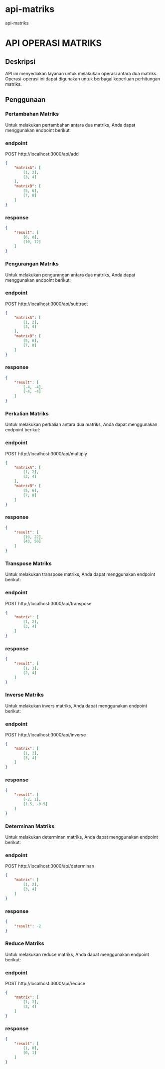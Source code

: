 # api-matriks

api-matriks

# API OPERASI MATRIKS

## Deskripsi

API ini menyediakan layanan untuk melakukan operasi antara dua matriks. Operasi-operasi ini dapat digunakan untuk berbagai keperluan perhitungan matriks.

## Penggunaan

### Pertambahan Matriks

Untuk melakukan pertambahan antara dua matriks, Anda dapat menggunakan endpoint berikut:

### endpoint

POST http://localhost:3000/api/add

```json
{
	"matrixA": [
		[1, 2],
		[3, 4]
	],
	"matrixB": [
		[5, 6],
		[7, 8]
	]
}
```

### response

```json
{
	"result": [
		[6, 8],
		[10, 12]
	]
}
```

### Pengurangan Matriks

Untuk melakukan pengurangan antara dua matriks, Anda dapat menggunakan endpoint berikut:

### endpoint

POST http://localhost:3000/api/subtract

```json
{
	"matrixA": [
		[1, 2],
		[3, 4]
	],
	"matrixB": [
		[5, 6],
		[7, 8]
	]
}
```

### response

```json
{
	"result": [
		[-4, -4],
		[-4, -4]
	]
}
```

### Perkalian Matriks

Untuk melakukan perkalian antara dua matriks, Anda dapat menggunakan endpoint berikut:

### endpoint

POST http://localhost:3000/api/multiply

```json
{
	"matrixA": [
		[1, 2],
		[3, 4]
	],
	"matrixB": [
		[5, 6],
		[7, 8]
	]
}
```

### response

```json
{
	"result": [
		[19, 22],
		[43, 50]
	]
}
```

### Transpose Matriks

Untuk melakukan transpose matriks, Anda dapat menggunakan endpoint berikut:

### endpoint

POST http://localhost:3000/api/transpose

```json
{
	"matrix": [
		[1, 2],
		[3, 4]
	]
}
```

### response

```json
{
	"result": [
		[1, 3],
		[2, 4]
	]
}
```

### Inverse Matriks

Untuk melakukan invers matriks, Anda dapat menggunakan endpoint berikut:

### endpoint

POST http://localhost:3000/api/inverse

```json
{
	"matrix": [
		[1, 2],
		[3, 4]
	]
}
```

### response

```json
{
	"result": [
		[-2, 1],
		[1.5, -0.5]
	]
}
```

### Determinan Matriks

Untuk melakukan determinan matriks, Anda dapat menggunakan endpoint berikut:

### endpoint

POST http://localhost:3000/api/determinan

```json
{
	"matrix": [
		[1, 2],
		[3, 4]
	]
}
```

### response

```json
{
	"result": -2
}
```

### Reduce Matriks

Untuk melakukan reduce matriks, Anda dapat menggunakan endpoint berikut:

### endpoint

POST http://localhost:3000/api/reduce

```json
{
	"matrix": [
		[1, 2],
		[3, 4]
	]
}
```

### response

```json
{
	"result": [
		[1, 0],
		[0, 1]
	]
}
```
